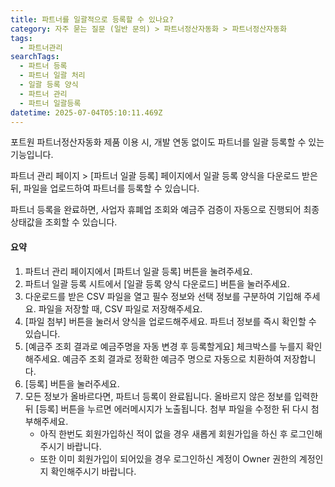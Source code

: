 ```yaml
---
title: 파트너를 일괄적으로 등록할 수 있나요?
category: 자주 묻는 질문 (일반 문의) > 파트너정산자동화 > 파트너정산자동화
tags:
  - 파트너관리
searchTags:
  - 파트너 등록
  - 파트너 일괄 처리
  - 일괄 등록 양식
  - 파트너 관리
  - 파트너 일괄등록
datetime: 2025-07-04T05:10:11.469Z
---
```


포트원 파트너정산자동화 제품 이용 시, 개발 연동 없이도 파트너를 일괄 등록할 수 있는 기능입니다.

파트너 관리 페이지 > \[파트너 일괄 등록] 페이지에서 일괄 등록 양식을 다운로드 받은 뒤, 파일을 업로드하여 파트너를 등록할 수 있습니다.

파트너 등록을 완료하면, 사업자 휴폐업 조회와 예금주 검증이 자동으로 진행되어 최종 상태값을 조회할 수 있습니다.

#### **요약**

1. 파트너 관리 페이지에서 \[파트너 일괄 등록] 버튼을 눌려주세요.
2. 파트너 일괄 등록 시트에서 \[일괄 등록 양식 다운로드] 버튼을 눌러주세요.
3. 다운로드를 받은 CSV 파일을 열고 필수 정보와 선택 정보를 구분하여 기입해 주세요. 파일을 저장할 때, CSV 파일로 저장해주세요.
4. \[파일 첨부] 버튼을 눌러서 양식을 업로드해주세요. 파트너 정보를 즉시 확인할 수 있습니다.
5. \[예금주 조회 결과로 예금주명을 자동 변경 후 등록할게요] 체크박스를 누를지 확인해주세요. 예금주 조회 결과로 정확한 예금주 명으로 자동으로 치환하여 저장합니다.
6. \[등록] 버튼을 눌러주세요.
7. 모든 정보가 올바르다면, 파트너 등록이 완료됩니다. 올바르지 않은 정보를 입력한 뒤 \[등록] 버튼을 누르면 에러메시지가 노출됩니다. 첨부 파일을 수정한 뒤 다시 첨부해주세요.
   - 아직 한번도 회원가입하신 적이 없을 경우 새롭게 회원가입을 하신 후 로그인해주시기 바랍니다.
   - 또한 이미 회원가입이 되어있을 경우 로그인하신 계정이 Owner 권한의 계정인지 확인해주시기 바랍니다.
